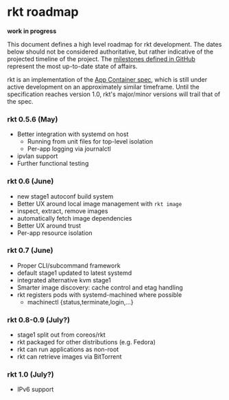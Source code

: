 # rkt roadmap

**work in progress**

This document defines a high level roadmap for rkt development.
The dates below should not be considered authoritative, but rather indicative of the projected timeline of the project.
The [milestones defined in GitHub](https://github.com/coreos/rkt/milestones) represent the most up-to-date state of affairs.

rkt is an implementation of the [App Container spec](https://github.com/appc/spec), which is still under active development on an approximately similar timeframe.
Until the specification reaches version 1.0, rkt's major/minor versions will trail that of the spec.

### rkt 0.5.6 (May)
- Better integration with systemd on host 
  - Running from unit files for top-level isolation
  - Per-app logging via journalctl
- ipvlan support
- Further functional testing

### rkt 0.6 (June)
- new stage1 autoconf build system
- Better UX around local image management with `rkt image`
 - inspect, extract, remove images
 - automatically fetch image dependencies
- Better UX around trust
- Per-app resource isolation

### rkt 0.7 (June)
- Proper CLI/subcommand framework
- default stage1 updated to latest systemd
- integrated alternative kvm stage1
- Smarter image discovery: cache control and etag handling 
- rkt registers pods with systemd-machined where possible
  - machinectl {status,terminate,login,...}

### rkt 0.8-0.9 (July?)
- stage1 split out from coreos/rkt
- rkt packaged for other distributions (e.g. Fedora)
- rkt can run applications as non-root
- rkt can retrieve images via BitTorrent

### rkt 1.0 (July?)
- IPv6 support
